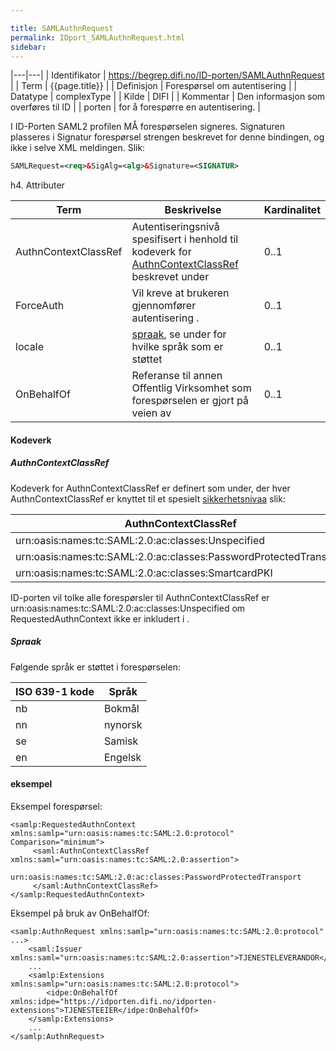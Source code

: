 ```yaml
---

title: SAMLAuthnRequest  
permalink: IDport_SAMLAuthnRequest.html
sidebar:
---
```


 |---|---|
| Identifikator | https://begrep.difi.no/ID-porten/SAMLAuthnRequest |
| Term          | {{page.title}} |
| Definisjon    | Forespørsel om autentisering |
| Datatype      | complexType |
| Kilde         | DIFI |
| Kommentar     | Den informasjon som overføres til ID |
| porten        | for å forespørre en autentisering. |

I ID-Porten SAML2 profilen MÅ forespørselen signeres. Signaturen
plasseres i Signatur forespørsel strengen beskrevet for denne bindingen,
og ikke i selve XML meldingen. Slik:

``` xml
SAMLRequest=<req>&SigAlg=<alg>&Signature=<SIGNATUR>
```

  
h4. Attributer

| Term                 | Beskrivelse                                                                                                             | Kardinalitet |
| --- | ---| --- |
| AuthnContextClassRef | Autentiseringsnivå spesifisert i henhold til kodeverk for [AuthnContextClassRef](#AuthnContextClassRef) beskrevet under | 0..1         |
| ForceAuth            | Vil kreve at brukeren gjennomfører autentisering .                                                                      | 0..1         |
| locale               | [spraak](../felles/spraak.md), se under for hvilke språk som er støttet                                                      | 0..1         |
| OnBehalfOf           | Referanse til annen Offentlig Virksomhet som forespørselen er gjort på veien av                                         | 0..1         |

#### Kodeverk

##### AuthnContextClassRef

Kodeverk for AuthnContextClassRef er definert som under, der hver
AuthnContextClassRef er knyttet til et spesielt
[sikkerhetsnivaa](../felles/sikkerhetsnivaa.md) slik:

| AuthnContextClassRef                                              | [sikkerhetsnivaa](../felles/sikkerhetsnivaa.md) |
| --- | --- |
| urn:oasis:names:tc:SAML:2.0:ac:classes:Unspecified                | 3                                          |
| urn:oasis:names:tc:SAML:2.0:ac:classes:PasswordProtectedTransport | 3                                          |
| urn:oasis:names:tc:SAML:2.0:ac:classes:SmartcardPKI               | 4                                          |

ID-porten vil tolke alle forespørsler til AuthnContextClassRef er
urn:oasis:names:tc:SAML:2.0:ac:classes:Unspecified om
RequestedAuthnContext ikke er inkludert i <AuthnRequest>.

##### Spraak

Følgende språk er støttet i forespørselen:

| ISO 639-1 kode | Språk   |
| --- | --- |
| nb             | Bokmål  |
| nn             | nynorsk |
| se             | Samisk  |
| en             | Engelsk |

#### eksempel

Eksempel forespørsel:

``` brush: xml; toolbar: false
<samlp:RequestedAuthnContext xmlns:samlp="urn:oasis:names:tc:SAML:2.0:protocol" Comparison="minimum">
     <saml:AuthnContextClassRef xmlns:saml="urn:oasis:names:tc:SAML:2.0:assertion">
            urn:oasis:names:tc:SAML:2.0:ac:classes:PasswordProtectedTransport
     </saml:AuthnContextClassRef>
</samlp:RequestedAuthnContext>
```

Eksempel på bruk av OnBehalfOf:

``` brush: xml; toolbar: false
<samlp:AuthnRequest xmlns:samlp="urn:oasis:names:tc:SAML:2.0:protocol" ...>
    <saml:Issuer xmlns:saml="urn:oasis:names:tc:SAML:2.0:assertion">TJENESTELEVERANDOR</saml:Issuer>
    ...
    <samlp:Extensions xmlns:samlp="urn:oasis:names:tc:SAML:2.0:protocol">
        <idpe:OnBehalfOf xmlns:idpe="https://idporten.difi.no/idporten-extensions">TJENESTEEIER</idpe:OnBehalfOf>
    </samlp:Extensions>
    ...
</samlp:AuthnRequest>
```
